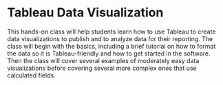 # Tableau Data Visualization

This hands-on class will help students learn how to use Tableau to create data visualizations to publish and to analyze data for their reporting. The class will begin with the basics, including a brief tutorial on how to format the data so it is Tableau-friendly and how to get started in the software. Then the class will cover several examples of moderately easy data visualizations before covering several more complex ones that use calculated fields. 
